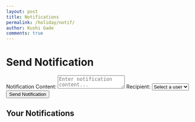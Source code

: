 ```yaml
---
layout: post
title: Notifications
permalink: /holiday/notif/
author: Kushi Gade
comments: true
---
```


<!-- Link to the external CSS file -->
<link rel="stylesheet" href="{{ site.baseurl }}/assets/css/notif_styles.css">
<h1 class="page-title">Send Notification</h1>
<div class="form-container">
    <form id="notificationForm">
        <label for="content">Notification Content:</label>
        <textarea id="content" name="content" required placeholder="Enter notification content..."></textarea>
        <label for="recipient_id">Recipient:</label>
        <select id="recipient_id" name="recipient_id" required>
            <option value="" disabled selected>Select a user</option>
        </select>
        <button type="submit" class="primary-btn">Send Notification</button>
    </form>
    <div id="message" class="message"></div>
</div>

<h2 class="section-title">Your Notifications</h2>
<div id="notificationsList" class="notifications-container"></div>

<script type="module">
  import { pythonURI, fetchOptions } from '{{ site.baseurl }}/assets/js/api/config.js';
  console.log("Notification script loaded");

 // Function to populate the user dropdown
async function populateUserDropdown() {
  try {
    // Call the endpoint that returns users with id and name
   const response = await fetch(`${pythonURI}/api/users/id-name`, {
        ...fetchOptions,
        method: 'GET',
        headers: {
          'Content-Type': 'application/json',
        },
      });


    if (!response.ok) {
      const errorMessage = await response.text();
      throw new Error(`Failed to fetch users: ${response.statusText} - ${errorMessage}`);
    }

    // Get the list of users from the response
    const users = await response.json();

    // Get the dropdown element by ID
    const userDropdown = document.getElementById('recipient_id');

    // Clear the existing options and add a default prompt
    userDropdown.innerHTML = '<option value="" disabled selected>Select a user</option>';

    // Loop through the users and add them as options
    users.forEach(user => {
      const option = document.createElement('option');
      option.value = user.id;  // Use the user's id as the option value
      option.textContent = user.name;  // Use the user's name as the option text
      userDropdown.appendChild(option);
    });
  } catch (error) {
    console.error('Error populating user dropdown:', error);
    alert('Failed to load user list. Please try again.');
  }
}


  // Handle the form submission to create a new notification
  document.getElementById("notificationForm").addEventListener("submit", async function(event) {
    event.preventDefault();
    
    const postData = {
      content: document.getElementById("content").value,
      recipient_id: document.getElementById("recipient_id").value, // Selected user ID
    };
    console.log("Notification Data:", postData);

    try {
      const response = await fetch(`${pythonURI}/api/notification`, {
        ...fetchOptions,
        method: 'POST',
        headers: {
          'Content-Type': 'application/json',
        },
        body: JSON.stringify(postData)
      });

      if (!response.ok) {
        const errorMessage = await response.text();
        throw new Error(`Failed to send notification: ${response.statusText} - ${errorMessage}`);
      }
      
      alert("Notification sent successfully!");
    } catch (error) {
      console.error("Error:", error);
      alert("Failed to send notification.");
    }
  });

  // Function to fetch notifications
  async function fetchNotifications() {
    try {
      const response = await fetch(`${pythonURI}/api/notifications`, {
        ...fetchOptions,
        method: 'GET',
        headers: {
          'Content-Type': 'application/json',
        },
      });

      if (!response.ok) {
        const errorMessage = await response.text();
        throw new Error(`Failed to fetch notifications: ${response.statusText} - ${errorMessage}`);
      }

      const notifications = await response.json();
      displayNotifications(notifications);
    } catch (error) {
      console.error("Error:", error);
      alert("Failed to fetch notifications.");
    }
  }

  // Function to display notifications
  function displayNotifications(notifications) {
    const notificationsList = document.getElementById("notificationsList");
    notificationsList.innerHTML = '';

    if (notifications.length === 0) {
      notificationsList.innerHTML = "<p>No notifications available.</p>";
      return;
    }

    notifications.forEach(notification => {
      const notificationElement = document.createElement("div");
      notificationElement.classList.add("notification-item");

      notificationElement.innerHTML = `
        <p style="color: black;"><strong>Notification:</strong> ${notification.content}</p>
        <p style="color: black;"><small>Received at: ${new Date(notification.created_at).toLocaleString()}</small></p>
      `;

      notificationsList.appendChild(notificationElement);
    });
  }
  // Populate user dropdown on page load
  document.addEventListener('DOMContentLoaded', () => {
    populateUserDropdown(); // Populate the user dropdown
    fetchNotifications(); // Fetch notifications immediately when page loads
  });
</script>
